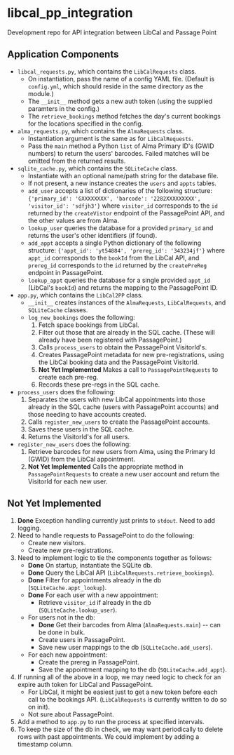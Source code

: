 # libcal_pp_integration
Development repo for API integration between LibCal and Passage Point

## Application Components
 - `libcal_requests.py`, which contains the `LibCalRequests` class. 
   - On instantiation, pass the name of a config YAML file. (Default is `config.yml`, which should reside in the same directory as the module.)
   - The `__init__` method gets a new auth token (using the supplied paramters in the config.)
   - The `retrieve_bookings` method fetches the day's current bookings for the locations specified in the config.
 - `alma_requests.py`, which contains the `AlmaRequests` class.
   - Instantiation argument is the same as for `LibCalRequests`.
   - Pass the `main` method a Python `list` of Alma Primary ID's (GWID numbers) to return the users' barcodes. Failed matches will be omitted from the returned results.
 - `sqlite_cache.py`, which contains the `SQLiteCache` class.
   - Instantiate with an optional name/path string for the database file.
   - If not present, a new instance creates the `users` and `appts` tables.
   - `add_user` accepts a list of dictionaries of the following structure:
   `{'primary_id': 'GXXXXXXXX',
	'barcode': '2282XXXXXXXXX',
	'visitor_id': 'sdfjh3'}`
	where `visitor_id` corresponds to the `id` returned by the `createVistor` endpoint of the PassagePoint API, and the other values are from Alma.
   - `lookup_user` queries the database for a provided `primary_id` and returns the user's other identifiers (if found).
   - `add_appt` accepts a single Python dictionary of the following structure:
	`{'appt_id': 'yt54884',
	  'prereg_id': '343234jf'}`
	  where `appt_id` corresponds to the `bookId` from the LibCal API, and `prereg_id` corresponds to the `id` returned by the `createPreReg` endpoint in PassagePoint.
   - `lookup_appt` queries the database for a single provided `appt_id` (LibCal's `bookId`) and returns the mapping to the PassagePoint ID.
 - `app.py`, which contains the `LibCal2PP` class. 
   - `__init__` creates instances of the `AlmaRequests`, `LibCalRequests`, and `SQLiteCache` classes.
   - `log_new_bookings` does the following:
     1. Fetch space bookings from LibCal.
     2. Filter out those that are already in the SQL cache. (These will already have been registered with PassagePoint.)
     3. Calls `process_users` to obtain the PassagePoint VisitorId's.
     4. Creates PassagePoint metadata for new pre-registrations, using the LibCal booking data and the PassagePoint VisitorId.
     5. **Not Yet Implemented** Makes a call to `PassagePointRequests` to create each pre-reg.
     6. Records these pre-regs in the SQL cache.
  - `process_users` does the following:
    1. Separates the users with new LibCal appointments into those already in the SQL cache (users with PassagePoint accounts) and those needing to have accounts created.
    2. Calls `register_new_users` to create the PassagePoint accounts.
    3. Saves these users in the SQL cache.
    4. Returns the VisitorId's for all users.
  - `register_new_users` does the following:
    1. Retrieve barcodes for new users from Alma, using the Primary Id (GWID) from the LibCal appointment.
    2. **Not Yet Implemented** Calls the appropriate method in `PassagePointRequests` to create a new user account and return the VisitorId for each new user.


## Not Yet Implemented

1. **Done** Exception handling currently just prints to `stdout`. Need to add logging.
2. Need to handle requests to PassagePoint to do the following:
   - Create new visitors.
   - Create new pre-registrations.
3. Need to implement logic to tie the components together as follows:
   - **Done** On startup, instantiate the SQLite db.
   - **Done** Query the LibCal API (`LibCalRequests.retrieve_bookings`).
   - **Done** Filter for appointments already in the db (`SQLiteCache.appt_lookup`).
   - **Done** For each user with a new appointment:
     - Retrieve `visitor_id` if already in the db (`SQLiteCache.lookup_user`).
   - For users not in the db:
     - **Done** Get their barcodes from Alma (`AlmaRequests.main`) -- can be done in bulk.
     - Create users in PassagePoint.
     - Save new user mappings to the db (`SQLiteCache.add_users`).
   - For each new appointment:
     - Create the prereg in PassagePoint.
     - Save the appointment mapping to the db (`SQLiteCache.add_appt`).
4. If running all of the above in a loop, we may need logic to check for an expire auth token for LibCal and PassagePoint. 
   - For LibCal, it might be easiest just to get a new token before each call to the bookings API. (`LibCalRequests` is currently written to do so on init).
   - Not sure about PassagePoint.
5. Add a method to `app.py` to run the process at specified intervals.
6. To keep the size of the db in check, we may want periodically to delete rows with past appointments. We could implement by adding a timestamp column. 
